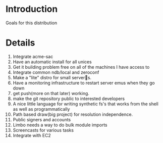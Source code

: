 # Introduction #

Goals for this distribution

# Details #

  1. Integrate acme-sac
  1. Have an automatic install for all unices
  1. Get it building problem free on all of the machines I have access to
  1. Integrate common ndb/local and zeroconf
  1. Make a "lite" distro for small servers.
  1. Have a monitoring infrastructure to restart server emus when they go down
  1. get push(more on that later) working.
  1. make the git repository public to interested developers
  1. A nice little language for writing synthetic fs's that works from the shell as well as programmatically
  1. Path based draw(big project) for resolution independence.
  1. Public signers and accounts
  1. Limbo needs a way to do bulk module imports
  1. Screencasts for various tasks
  1. Integrate with EC2